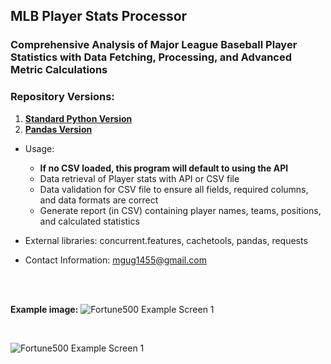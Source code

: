 ## MLB Player Stats Processor

### Comprehensive Analysis of Major League Baseball Player Statistics with Data Fetching, Processing, and Advanced Metric Calculations

### Repository Versions:
1. [**Standard Python Version**](https://github.com/googs0/MLB_Player_Stats_Processor/blob/main/sabermetrics_main_parallel.py)
2. [**Pandas Version**](https://github.com/googs0/MLB_Player_Stats_Processor/blob/main/sabermetrics_pandas.py)

- Usage:
  - **If no CSV loaded, this program will default to using the API**
  - Data retrieval of Player stats with API or CSV file
  - Data validation for CSV file to ensure all fields, required columns, and data formats are correct
  - Generate report (in CSV) containing player names, teams, positions, and calculated statistics
    
- External libraries: concurrent.features, cachetools, pandas, requests
    
- Contact Information: [mgug1455@gmail.com](mailto:mgug1455@gmail.com)
<br>
<br>

**Example image:**
![Fortune500 Example Screen 1](/assets/Fortune500_screen1.png)

<br>

![Fortune500 Example Screen 1](/assets/Fortune500_screen2.png)

